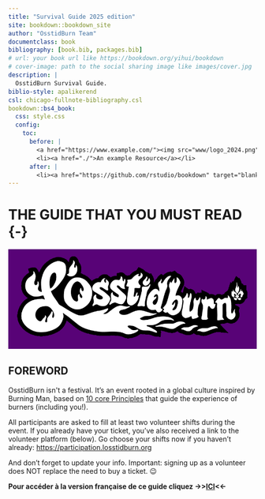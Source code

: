 ```yaml
--- 
title: "Survival Guide 2025 edition"
site: bookdown::bookdown_site
author: "OsstidBurn Team"
documentclass: book
bibliography: [book.bib, packages.bib]
# url: your book url like https://bookdown.org/yihui/bookdown
# cover-image: path to the social sharing image like images/cover.jpg
description: |
  OsstidBurn Survival Guide.
biblio-style: apalikerend
csl: chicago-fullnote-bibliography.csl
bookdown::bs4_book:
  css: style.css
  config:
    toc:
      before: |
        <a href="https://www.example.com/"><img src="www/logo_2024.png" width="280"></a>
        <li><a href="./">An example Resource</a></li>
      after: |
        <li><a href="https://github.com/rstudio/bookdown" target="blank">Published with bookdown</a></li>
---
```


# THE GUIDE THAT YOU MUST READ {-}

<img src="www/logo_2024_EDITED.png"  width=100% height=50%>

<h2><span> FOREWORD </span></h2> 

OsstidBurn isn't a festival. It’s an event rooted in a global culture inspired by Burning Man, based on [10 core Principles](https://survival.losstidburn.org/burning-man-10-principes) that guide the experience of burners (including you!).

All participants are asked to fill at least two volunteer shifts during the event. If you already have your ticket, you’ve also received a link to the volunteer platform (below). Go choose your shifts now if you haven’t already: https://participation.losstidburn.org

And don’t forget to update your info.
Important: signing up as a volunteer does NOT replace the need to buy a ticket. 😉

**Pour accéder à la version française de ce guide cliquez ->>[ICI](https://survie.losstidburn.org)<<-**








